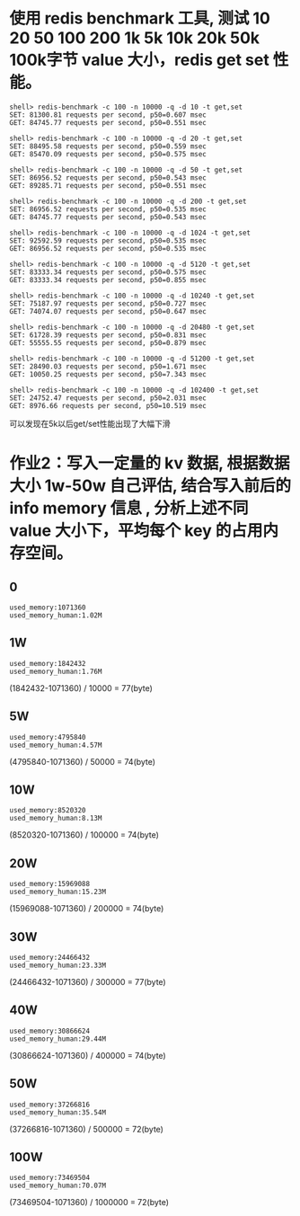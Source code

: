 # 使用 redis benchmark 工具, 测试 10 20 50 100 200 1k 5k 10k 20k 50k 100k字节 value 大小，redis get set 性能。
```
shell> redis-benchmark -c 100 -n 10000 -q -d 10 -t get,set
SET: 81300.81 requests per second, p50=0.607 msec       
GET: 84745.77 requests per second, p50=0.551 msec                   

shell> redis-benchmark -c 100 -n 10000 -q -d 20 -t get,set
SET: 88495.58 requests per second, p50=0.559 msec       
GET: 85470.09 requests per second, p50=0.575 msec                   

shell> redis-benchmark -c 100 -n 10000 -q -d 50 -t get,set
SET: 86956.52 requests per second, p50=0.543 msec       
GET: 89285.71 requests per second, p50=0.551 msec                   

shell> redis-benchmark -c 100 -n 10000 -q -d 200 -t get,set
SET: 86956.52 requests per second, p50=0.535 msec       
GET: 84745.77 requests per second, p50=0.543 msec                   

shell> redis-benchmark -c 100 -n 10000 -q -d 1024 -t get,set
SET: 92592.59 requests per second, p50=0.535 msec       
GET: 86956.52 requests per second, p50=0.535 msec                   

shell> redis-benchmark -c 100 -n 10000 -q -d 5120 -t get,set
SET: 83333.34 requests per second, p50=0.575 msec       
GET: 83333.34 requests per second, p50=0.855 msec                   

shell> redis-benchmark -c 100 -n 10000 -q -d 10240 -t get,set
SET: 75187.97 requests per second, p50=0.727 msec       
GET: 74074.07 requests per second, p50=0.647 msec                   

shell> redis-benchmark -c 100 -n 10000 -q -d 20480 -t get,set
SET: 61728.39 requests per second, p50=0.831 msec       
GET: 55555.55 requests per second, p50=0.879 msec                  

shell> redis-benchmark -c 100 -n 10000 -q -d 51200 -t get,set
SET: 28490.03 requests per second, p50=1.671 msec                   
GET: 10050.25 requests per second, p50=7.343 msec            

shell> redis-benchmark -c 100 -n 10000 -q -d 102400 -t get,set
SET: 24752.47 requests per second, p50=2.031 msec                   
GET: 8976.66 requests per second, p50=10.519 msec
```
可以发现在5k以后get/set性能出现了大幅下滑

# 作业2：写入一定量的 kv 数据, 根据数据大小 1w-50w 自己评估, 结合写入前后的 info memory 信息 , 分析上述不同 value 大小下，平均每个 key 的占用内存空间。
## 0
```
used_memory:1071360
used_memory_human:1.02M
```

## 1W
```
used_memory:1842432
used_memory_human:1.76M
```
(1842432-1071360) / 10000 = 77(byte)

## 5W
```
used_memory:4795840
used_memory_human:4.57M
```
(4795840-1071360) / 50000 = 74(byte)

## 10W
```
used_memory:8520320
used_memory_human:8.13M
```
(8520320-1071360) / 100000 = 74(byte)

## 20W
```
used_memory:15969088
used_memory_human:15.23M
```
(15969088-1071360) / 200000 = 74(byte)

## 30W
```
used_memory:24466432
used_memory_human:23.33M
```
(24466432-1071360) / 300000 = 77(byte)

## 40W
```
used_memory:30866624
used_memory_human:29.44M
```
(30866624-1071360) / 400000 = 74(byte)

## 50W
```
used_memory:37266816
used_memory_human:35.54M
```
(37266816-1071360) / 500000 = 72(byte)

## 100W
```
used_memory:73469504
used_memory_human:70.07M
```
(73469504-1071360) / 1000000 = 72(byte)
